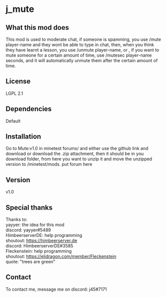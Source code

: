 # j_mute

## What this mod does
This mod is used to moderate chat, if someone is spamming, you use /mute player-name and they wont be able to type in chat, then, when you think they have learnt a lesson, you use /unmute player-name, or , if you want to mute someone for a certain amount of time, use /mutesec player-name seconds, and it will automatically unmute them after the certain amount of time.

## License
LGPL 2.1

## Dependencies
Default

## Installation
Go to Mute:v1.0 in minetest forums\/ and either use the github link and download or download the .zip attachment, then it should be in you download folder, from here you want to unzip it and move the unzipped version to /minetest/mods.
put forum here

## Version
v1.0

## Special thanks
Thanks to:<br />
yayyer: the idea for this mod<br />
discord: yayyer#5489<br />
HimbeerserverDE: help programming<br />
shoutout: https://himbeerserver.de<br />
discord: HimbeerserverDE#3585<br />
Fleckenstein: help programming<br />
shoutout: https://elidragon.com/member/Fleckenstein<br />
quote: "trees are green"<br />

## Contact
To contact me, message me on discord: j45#7171
